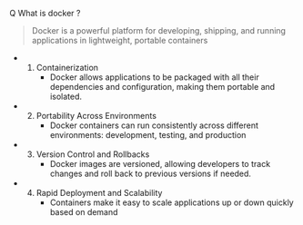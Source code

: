 Q What is docker ?
> Docker is a powerful platform for developing, shipping, and running applications in lightweight, portable containers
* 1. Containerization
     * Docker allows applications to be packaged with all their dependencies and configuration, making them portable and isolated.
* 2. Portability Across Environments
     * Docker containers can run consistently across different environments: development, testing, and production
* 3. Version Control and Rollbacks
     * Docker images are versioned, allowing developers to track changes and roll back to previous versions if needed.
* 4. Rapid Deployment and Scalability
     * Containers make it easy to scale applications up or down quickly based on demand